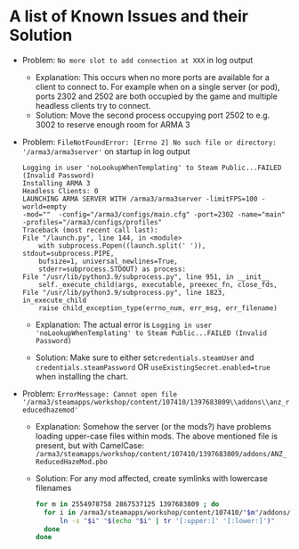 # A list of Known Issues and their Solution

- Problem: `No more slot to add connection at XXX` in log output
  - Explanation: This occurs when no more ports are available for a client to
    connect to. For example when on a single server (or pod), ports 2302 and
    2502 are both occupied by the game and multiple headless clients try to
    connect.
  - Solution: Move the second process occupying port 2502 to e.g. 3002 to
    reserve enough room for ARMA 3

- Problem: `FileNotFoundError: [Errno 2] No such file or directory:
  '/arma3/arma3server'` on startup in log output

    ```text
    Logging in user 'noLookupWhenTemplating' to Steam Public...FAILED (Invalid Password)
    Installing ARMA 3
    Headless Clients: 0
    LAUNCHING ARMA SERVER WITH /arma3/arma3server -limitFPS=100 -world=empty
    -mod=""  -config="/arma3/configs/main.cfg" -port=2302 -name="main"
    -profiles="/arma3/configs/profiles"
    Traceback (most recent call last):
    File "/launch.py", line 144, in <module>
        with subprocess.Popen((launch.split(' ')), stdout=subprocess.PIPE,
        bufsize=1, universal_newlines=True,
        stderr=subprocess.STDOUT) as process:
    File "/usr/lib/python3.9/subprocess.py", line 951, in __init__
        self._execute_child(args, executable, preexec_fn, close_fds,
    File "/usr/lib/python3.9/subprocess.py", line 1823, in_execute_child
        raise child_exception_type(errno_num, err_msg, err_filename)
    ```

  - Explanation: The actual error is `Logging in user 'noLookupWhenTemplating'
    to Steam Public...FAILED (Invalid Password)`

  - Solution: Make sure to either set`credentials.steamUser` and
    `credentials.steamPassword` OR `useExistingSecret.enabled=true` when
    installing the chart.

- Problem: `ErrorMessage: Cannot open file '/arma3/steamapps/workshop/content/107410/1397683809\\addons\\anz_reducedhazemod'`

  - Explanation: Somehow the server (or the mods?) have problems loading upper-case files within mods. The above mentioned file is present, but with CamelCase: `/arma3/steamapps/workshop/content/107410/1397683809/addons/ANZ_ReducedHazeMod.pbo`

  - Solution: For any mod affected, create symlinks with lowercase filenames

    ```sh
    for m in 2554978758 2867537125 1397683809 ; do
      for i in /arma3/steamapps/workshop/content/107410/"$m"/addons/* ; do
          ln -s "$i" "$(echo "$i" | tr '[:upper:]' '[:lower:]')"
      done
    done
    ```
